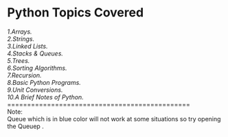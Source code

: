 # Python Topics Covered
<i>
1.Arrays.<br>
2.Strings.<br>
3.Linked Lists.<br>
4.Stacks & Queues.<br>
5.Trees.<br>
6.Sorting Algorithms.<br>
7.Recursion.<br>
8.Basic Python Programs.<br>
9.Unit Conversions.<br>
10.A Brief Notes of Python.</i><br>
==============================================<br>
Note:<br>
Queue which is in blue color will not work at some situations so try opening the Queuep .


